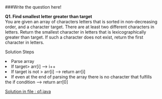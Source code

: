 ###Write the question here!
<p>
  <b color="blue"> Q1. Find smallest letter greater than target</b><br>
  You are given an array of characters letters that is sorted in non-decreasing order, and a character target. There are at least two different characters in letters.
Return the smallest character in letters that is lexicographically greater than target. If such a character does not exist, return the first character in letters.</p>

<p> Solution Steps <li>Parse array</li>
<li>If target> arr[i] --> i++</li>
<li>If target is not > arr[i] --> return arr[i]</li>
<li> If even at the end of parsing the array there is no character that fulfills the if condition --> return arr[0]</li></p>

<u>Solution in file : q1.java</u>


